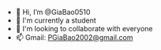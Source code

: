 - 👋 Hi, I’m @GiaBao0510
- 🌱 I'm currently a student
- 💞️  I'm looking to collaborate with everyone
- 📫 Gmail: PGiaBao2002@gmail.com
<!---
GiaBao0510/GiaBao0510 is a ✨ special ✨ repository because its `README.md` (this file) appears on your GitHub profile.
You can click the Preview link to take a look at your changes.
--->
